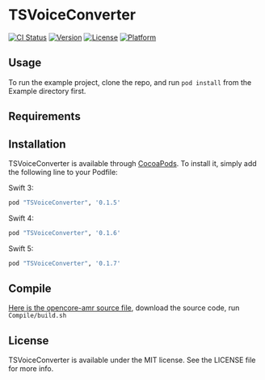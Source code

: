 # TSVoiceConverter

[![CI Status](http://img.shields.io/travis/hilen/TSVoiceConverter.svg?style=flat)](https://travis-ci.org/hilen/TSVoiceConverter)
[![Version](https://img.shields.io/cocoapods/v/TSVoiceConverter.svg?style=flat)](http://cocoapods.org/pods/TSVoiceConverter)
[![License](https://img.shields.io/cocoapods/l/TSVoiceConverter.svg?style=flat)](http://cocoapods.org/pods/TSVoiceConverter)
[![Platform](https://img.shields.io/cocoapods/p/TSVoiceConverter.svg?style=flat)](http://cocoapods.org/pods/TSVoiceConverter)

## Usage

To run the example project, clone the repo, and run `pod install` from the Example directory first.

## Requirements

## Installation

TSVoiceConverter is available through [CocoaPods](http://cocoapods.org). To install
it, simply add the following line to your Podfile:

Swift 3:

```ruby
pod "TSVoiceConverter", '0.1.5'
```

Swift 4:

```ruby
pod "TSVoiceConverter", '0.1.6'
```

Swift 5:

```ruby
pod "TSVoiceConverter", '0.1.7'
```

## Compile

[Here is the opencore-amr source file](https://sourceforge.net/projects/opencore-amr/?source=typ_redirect), download the source code, run `Compile/build.sh`

## License

TSVoiceConverter is available under the MIT license. See the LICENSE file for more info.
